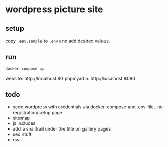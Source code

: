 # wordpress picture site

## setup

copy `.env.sample` to `.env` and add desired values.

## run

`docker-compose up`

website: http://localhost:80
phpmyadin: http://localhost:8080

## todo

- seed wordpress with credentials via docker-compose and .env file.. no registration/setup page
- sitemap
- js includes
- add a snailtrail under the title on gallery pages
- seo stuff
- rss